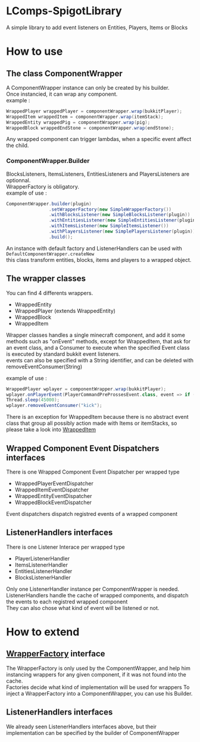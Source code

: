 # LComps-SpigotLibrary
A simple library to add event listeners on Entities, Players, Items or Blocks

# How to use
## The class ComponentWrapper
A ComponentWrapper instance can only be created by his builder.   
Once instancied, it can wrap any component.  
example :   
```java
WrappedPlayer wrappedPlayer = componentWrapper.wrap(bukkitPlayer);
WrappedItem wrappedItem = componentWrapper.wrap(itemStack);
WrappedEntity wrappedPig = componentWrapper.wrap(pig);
WrappedBlock wrappedEndStone = componentWrapper.wrap(endStone);
```

Any wrapped component can trigger lambdas, when a specific event affect the child.

### ComponentWrapper.Builder
BlocksListeners, ItemsListeners, EntitiesListeners and PlayersListeners are optionnal.  
WrapperFactory is obligatory.  
example of use :  

```java
ComponentWrapper.builder(plugin)
                .setWrapperFactory(new SimpleWrapperFactory())
                .withBlocksListener(new SimpleBlocksListener(plugin))
                .withEntitiesListener(new SimpleEntitiesListener(plugin))
                .withItemsListener(new SimpleItemsListener())
                .withPlayersListener(new SimplePlayersListener(plugin))
                .build();
```

An instance with default factory and ListenerHandlers can be used with `DefaultComponentWrapper.createNew`  
this class transform entities, blocks, items and players to a wrapped object.  

## The wrapper classes
You can find 4 differents wrappers. 
   * WrappedEntity
   * WrappedPlayer (extends WrappedEntity)
   * WrappedBlock
   * WrappedItem

Wrapper classes handles a single minecraft component, and add it some methods such as "onEvent" methods, except for WrappedItem, that ask for an event class, and a Consumer<T extends Event> to execute when the specified Event class is executed by standard bukkit event listeners.  
events can also be specified with a String identifier, and can be deleted with removeEventConsumer(String)  

example of use :   

```scala
WrappedPlayer wplayer = componentWrapper.wrap(bukkitPlayer);
wplayer.onPlayerEvent(PlayerCommandPreProssesEvent.class, event => if (event.getCommand().contains("kick") event.setCancelled(), "kick");
Thread.sleep(45000);
wplayer.removeEventConsumer("kick");
```

There is an exception for WrappedItem because there is no abstract event class that group all possibly action made with Items or itemStacks, so please take a look into [WrappedItem](https://github.com/Override-6/LComps-SpigotLibrary/blob/master/src/fr/override/mc/lcomp/wrappers/WrappedItem.java)  

## Wrapped Component Event Dispatchers interfaces
There is one Wrapped Component Event Dispatcher per wrapped type 
   * WrappedPlayerEventDispatcher
   * WrappedItemEventDispatcher
   * WrappedEntityEventDispatcher
   * WrappedBlockEventDispatcher
   
   Event dispatchers dispatch registred events of a wrapped component

## ListenerHandlers interfaces
There is one Listener Interace per wrapped type 
   * PlayerListenerHandler
   * ItemsListenerHandler
   * EntitiesListenerHandler
   * BlocksListenerHandler
   
Only one ListenerHandler instance per ComponentWrapper is needed.  
ListenerHandlers handle the cache of wrapped components, and dispatch the events to each registred wrapped component  
They can also chose what kind of event will be listened or not.

# How to extend
## [WrapperFactory](https://github.com/Override-6/LComps-SpigotLibrary/blob/master/src/fr/override/mc/lcomp/WrapperFactory.java) interface
The WrapperFactory is only used by the ComponentWrapper, and help him instancing wrappers for any given component, if it was not found into the cache.  
Factories decide what kind of implementation will be used for wrappers
To inject a WrapperFactory into a ComponentWrapper, you can use his Builder.  

## ListenerHandlers interfaces
We already seen ListenerHandlers interfaces above, but their implementation can be specified by the builder of ComponentWrapper
